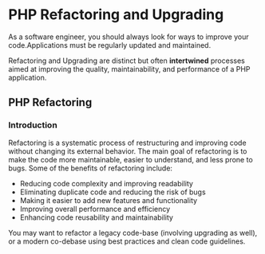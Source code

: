 
# PHP Refactoring and Upgrading

As a software engineer, you should always look for ways to improve your code.Applications must be regularly updated and maintained.

Refactoring and Upgrading  are distinct but often **intertwined** processes aimed at improving the quality, maintainability, and performance of a PHP application.


## PHP Refactoring

### Introduction 

Refactoring is a systematic process of restructuring and improving code without changing its external behavior. The main goal of refactoring is to make the code more maintainable, easier to understand, and less prone to bugs. Some of the benefits of refactoring include:

- Reducing code complexity and improving readability
- Eliminating duplicate code and reducing the risk of bugs
- Making it easier to add new features and functionality
- Improving overall performance and efficiency
- Enhancing code reusability and maintainability

You may want to refactor a legacy code-base (involving upgrading as well), or a modern co-debase using best practices and clean code guidelines.

